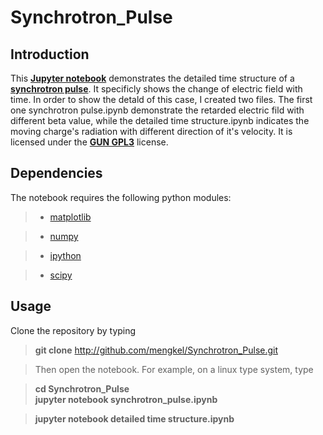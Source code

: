 # Synchrotron_Pulse
## Introduction
This [**Jupyter notebook**](https://jupyter-notebook.readthedocs.io/en/stable/) demonstrates the detailed time structure of a [**synchrotron pulse**](https://en.wikipedia.org/wiki/Synchrotron_radiation). It specificly shows the change of electric field with time.
In order to show the detald of this case, I created two files. The first one synchrotron pulse.ipynb demonstrate the retarded electric fild with different beta value, while the detailed time structure.ipynb indicates the moving charge's radiation with different direction of it's velocity. It is licensed under the [**GUN GPL3**](https://www.gnu.org/licenses/gpl-3.0.en.html) license.
## Dependencies
The notebook requires the following python modules:

> - [matplotlib](https://pypi.org/project/matplotlib/)

> - [numpy](https://pypi.org/project/numpy/)

> - [ipython](https://pypi.org/project/ipython/)

> - [scipy](https://pypi.org/project/scipy/)

## Usage
Clone the repository by typing 

> **git clone** http://github.com/mengkel/Synchrotron_Pulse.git 

>Then open the notebook. For example, on a linux type system, type 

>**cd Synchrotron_Pulse**  
>**jupyter notebook synchrotron_pulse.ipynb**

>**jupyter notebook detailed time structure.ipynb**

